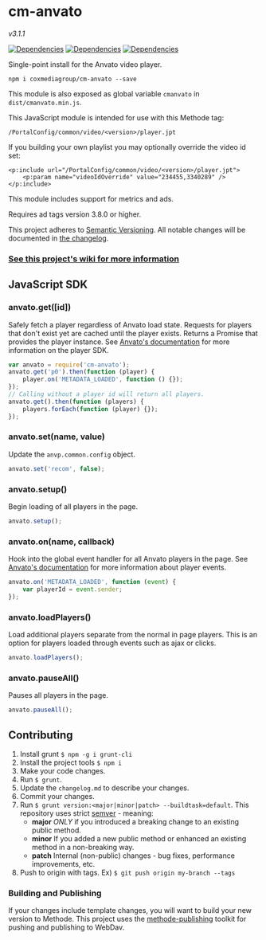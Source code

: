 # cm-anvato
*v3.1.1*

[![Dependencies](https://circleci.com/gh/coxmediagroup/cm-anvato.png?style=shield&circle-token=:circle-token)](./package.json)
[![Dependencies](https://img.shields.io/david/coxmediagroup/cm-anvato.svg)](./package.json)
[![Dependencies](https://img.shields.io/david/dev/coxmediagroup/cm-anvato.svg)](./package.json)

Single-point install for the Anvato video player.

    npm i coxmediagroup/cm-anvato --save

This module is also exposed as global variable `cmanvato` in `dist/cmanvato.min.js`.

This JavaScript module is intended for use with this Methode tag:

    /PortalConfig/common/video/<version>/player.jpt

If you building your own playlist you may optionally override the video id set:

    <p:include url="/PortalConfig/common/video/<version>/player.jpt">
        <p:param name="videoIdOverride" value="234455,3340289" />
    </p:include>

This module includes support for metrics and ads.

Requires ad tags version 3.8.0 or higher.

This project adheres to [Semantic Versioning](http://semver.org/).
All notable changes will be documented in [the changelog](https://github.com/coxmediagroup/cm-anvato/blob/master/changelog.md).

### [See this project's wiki for more information](https://github.com/coxmediagroup/cm-anvato/wiki)

## JavaScript SDK

### anvato.get([id])
Safely fetch a player regardless of Anvato load state. Requests for players that don't exist yet are cached until the player exists. Returns a Promise that provides the player instance. See [Anvato's documentation](https://dev.anvato.net/api/player#reference-guide) for more information on the player SDK.
```js
var anvato = require('cm-anvato');
anvato.get('p0').then(function (player) {
    player.on('METADATA_LOADED', function () {});
});
// Calling without a player id will return all players.
anvato.get().then(function (players) {
    players.forEach(function (player) {});
});
```
### anvato.set(name, value)
Update the `anvp.common.config` object.
```js
anvato.set('recom', false);
```
### anvato.setup()
Begin loading of all players in the page.
```js
anvato.setup();
```
### anvato.on(name, callback)
Hook into the global event handler for all Anvato players in the page. See [Anvato's documentation](https://dev.anvato.net/api/player#api-events) for more information about player events.
```js
anvato.on('METADATA_LOADED', function (event) {
    var playerId = event.sender;
});
```
### anvato.loadPlayers()
Load additional players separate from the normal in page players. This is an option for players loaded through events such as ajax or clicks.
```js
anvato.loadPlayers();
```
### anvato.pauseAll()
Pauses all players in the page.
```js
anvato.pauseAll();
```

## Contributing
1. Install grunt `$ npm -g i grunt-cli`
1. Install the project tools `$ npm i`
1. Make your code changes.
1. Run `$ grunt`.
1. Update the `changelog.md` to describe your changes.
1. Commit your changes.
1. Run `$ grunt version:<major|minor|patch> --buildtask=default`. This repository uses strict [semver](http://semver.org) - meaning:
   * **major** *ONLY* if you introduced a breaking change to an existing public method.
   * **minor** If you added a new public method or enhanced an existing method in a non-breaking way.
   * **patch** Internal (non-public) changes - bug fixes, performance improvements, etc.
1. Push to origin with tags. Ex) `$ git push origin my-branch --tags`

### Building and Publishing
If your changes include template changes, you will want to build your new version to Methode. This project uses the [methode-publishing](https://github.com/coxmediagroup/methode-publishing#methode-publishing-tools) toolkit for pushing and publishing to WebDav.
